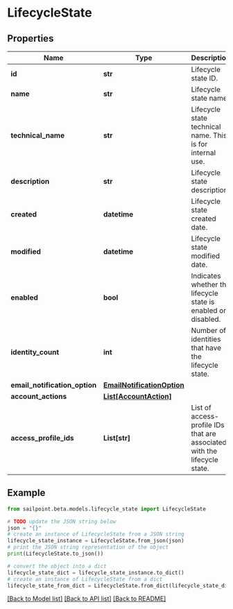 # LifecycleState


## Properties

Name | Type | Description | Notes
------------ | ------------- | ------------- | -------------
**id** | **str** | Lifecycle state ID. | [optional] [readonly] 
**name** | **str** | Lifecycle state name. | [optional] [readonly] 
**technical_name** | **str** | Lifecycle state technical name. This is for internal use. | [optional] [readonly] 
**description** | **str** | Lifecycle state description. | [optional] 
**created** | **datetime** | Lifecycle state created date. | [optional] [readonly] 
**modified** | **datetime** | Lifecycle state modified date. | [optional] [readonly] 
**enabled** | **bool** | Indicates whether the lifecycle state is enabled or disabled. | [optional] [default to False]
**identity_count** | **int** | Number of identities that have the lifecycle state. | [optional] [readonly] 
**email_notification_option** | [**EmailNotificationOption**](EmailNotificationOption.md) |  | [optional] 
**account_actions** | [**List[AccountAction]**](AccountAction.md) |  | [optional] 
**access_profile_ids** | **List[str]** | List of access-profile IDs that are associated with the lifecycle state. | [optional] 

## Example

```python
from sailpoint.beta.models.lifecycle_state import LifecycleState

# TODO update the JSON string below
json = "{}"
# create an instance of LifecycleState from a JSON string
lifecycle_state_instance = LifecycleState.from_json(json)
# print the JSON string representation of the object
print(LifecycleState.to_json())

# convert the object into a dict
lifecycle_state_dict = lifecycle_state_instance.to_dict()
# create an instance of LifecycleState from a dict
lifecycle_state_from_dict = LifecycleState.from_dict(lifecycle_state_dict)
```
[[Back to Model list]](../README.md#documentation-for-models) [[Back to API list]](../README.md#documentation-for-api-endpoints) [[Back to README]](../README.md)


